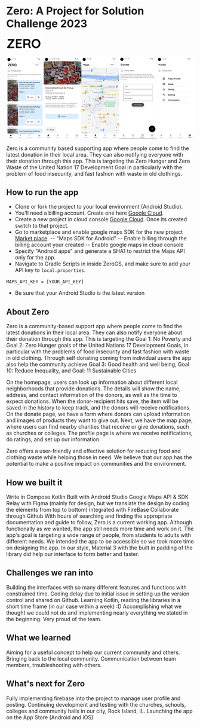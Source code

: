 # Zero: A Project for Solution Challenge 2023

![zero.PNG](Zero%20Problem%20Statement%20c4766c2a307c4826a6372a0ae614d716/zero.png)

![Untitled](Zero%20Problem%20Statement%20c4766c2a307c4826a6372a0ae614d716/screenshot.png)

Zero is a community based supporting app where people come to find the latest donation in their local area. They can also notifying everyone with their donation through this app. This is targeting the Zero Hunger and Zero Waste of the United Nation 17 Development Goal in particularly with the problem of food insecurity, and fast fashion with waste in old clothings. 

## How to run the app
- Clone or fork the project to your local environment (Android Studio).
- You'll need a billing account. Create one here [Google Cloud](https://console.cloud.google.com/billing).
- Create a new project in cloud console [Google Cloud](https://console.cloud.google.com/). Once its created switch to that project.
- Go to marketplace and enable google maps SDK for the new project [Market place](https://console.cloud.google.com/marketplace).
-- "Maps SDK for Android"
-- Enable billing through the billing account your created
-- Enable google maps in cloud console
- Specify "Android apps" and generate a SHA1 to restrict the Maps API only for the app.
- Navigate to Gradle Scripts in inside ZeroGS, and make sure to add your API key to `local.properties`.
```
MAPS_API_KEY = [YOUR_API_KEY]
```
- Be sure that your Android Studio is the latest version


## About Zero
Zero is a community-based support app where people come to find the latest donations in their local area. They can also notify everyone about their donation through this app. This is targeting the Goal 1: No Poverty and Goal 2: Zero Hunger goals of the United Nations 17 Development Goals, in particular with the problems of food insecurity and fast fashion with waste in old clothing. Through self donating coming from individual users the app also help the community achieve Goal 3: Good health and well being, Goal 10: Reduce Inequality, and Goal: 11 Sustainable Cities 

On the homepage, users can look up information about different local neighborhoods that provide donations. The details will show the name, address, and contact information of the donors, as well as the time to expect donations. When the donor-recipient hits save, the item will be saved in the history to keep track, and the donors will receive notifications. On the donate page, we have a form where donors can upload information and images of products they want to give out. Next, we have the map page, where users can find nearby charities that receive or give donations, such as churches or colleges. The profile page is where we receive notifications, do ratings, and set up our information.

Zero offers a user-friendly and effective solution for reducing food and clothing waste while helping those in need. We believe that our app has the potential to make a positive impact on communities and the environment.

## How we built it
Write in Compose Kotlin
Built with Android Studio
Google Maps API & SDK
Relay with Figma (mainly for design, but we translate the design by coding the elements from top to bottom)
Integrated with FireBase
Collaborate through Github
With hours of searching and finding the appropriate documentation and guide to follow, Zero is a current working app. Although functionally as we wanted, the app still needs more time and work on it. 
The app's goal is targeting a wide range of people, from students to adults with different needs. We intended the app to be accessible so we took more time on designing the app. In our style, Material 3 with the built in padding of the library did help our interface to form better and faster. 

## Challenges we ran into
Building the interfaces with so many different features and functions with constrained time.
Coding delay due to initial issue in setting up the version control and shared on Github.
Learning Kotlin, reading the libraries in a short time frame (in our case within a week)
:D Accomplishing what we thought we could not do and implementing nearly everything we stated in the beginning. Very proud of the team. 
 
## What we learned
Aiming for a useful concept to help our current community and others.
Bringing back to the local community. 
Communication between team members, troubleshooting with others.

## What's next for Zero
Fully implementing firebase into the project to manage user profile and posting.
Continuing development and testing with the churches, schools, colleges and community halls in our city, Rock Island, IL.
Launching the app on the App Store (Android and iOS)
